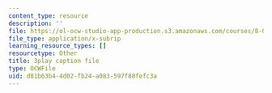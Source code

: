 ```yaml
---
content_type: resource
description: ''
file: https://ol-ocw-studio-app-production.s3.amazonaws.com/courses/8-01sc-classical-mechanics-fall-2016/d81b63b44d02fb24a083597f88fefc3a_fLuyZ7ayDog.srt
file_type: application/x-subrip
learning_resource_types: []
resourcetype: Other
title: 3play caption file
type: OCWFile
uid: d81b63b4-4d02-fb24-a083-597f88fefc3a
---
```

